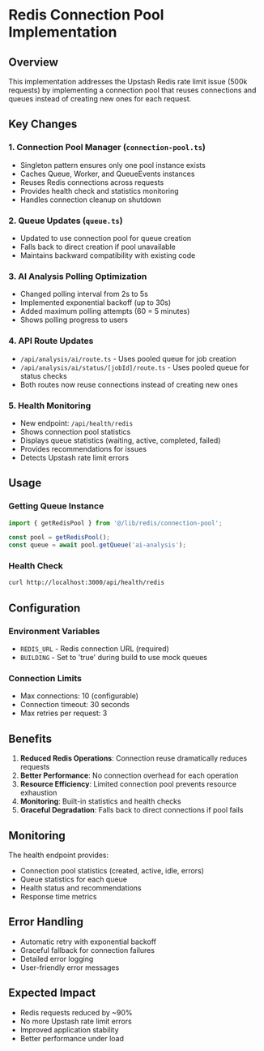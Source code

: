 # Redis Connection Pool Implementation

## Overview
This implementation addresses the Upstash Redis rate limit issue (500k requests) by implementing a connection pool that reuses connections and queues instead of creating new ones for each request.

## Key Changes

### 1. Connection Pool Manager (`connection-pool.ts`)
- Singleton pattern ensures only one pool instance exists
- Caches Queue, Worker, and QueueEvents instances
- Reuses Redis connections across requests
- Provides health check and statistics monitoring
- Handles connection cleanup on shutdown

### 2. Queue Updates (`queue.ts`)
- Updated to use connection pool for queue creation
- Falls back to direct creation if pool unavailable
- Maintains backward compatibility with existing code

### 3. AI Analysis Polling Optimization
- Changed polling interval from 2s to 5s
- Implemented exponential backoff (up to 30s)
- Added maximum polling attempts (60 = 5 minutes)
- Shows polling progress to users

### 4. API Route Updates
- `/api/analysis/ai/route.ts` - Uses pooled queue for job creation
- `/api/analysis/ai/status/[jobId]/route.ts` - Uses pooled queue for status checks
- Both routes now reuse connections instead of creating new ones

### 5. Health Monitoring
- New endpoint: `/api/health/redis`
- Shows connection pool statistics
- Displays queue statistics (waiting, active, completed, failed)
- Provides recommendations for issues
- Detects Upstash rate limit errors

## Usage

### Getting Queue Instance
```typescript
import { getRedisPool } from '@/lib/redis/connection-pool';

const pool = getRedisPool();
const queue = await pool.getQueue('ai-analysis');
```

### Health Check
```bash
curl http://localhost:3000/api/health/redis
```

## Configuration

### Environment Variables
- `REDIS_URL` - Redis connection URL (required)
- `BUILDING` - Set to 'true' during build to use mock queues

### Connection Limits
- Max connections: 10 (configurable)
- Connection timeout: 30 seconds
- Max retries per request: 3

## Benefits
1. **Reduced Redis Operations**: Connection reuse dramatically reduces requests
2. **Better Performance**: No connection overhead for each operation
3. **Resource Efficiency**: Limited connection pool prevents resource exhaustion
4. **Monitoring**: Built-in statistics and health checks
5. **Graceful Degradation**: Falls back to direct connections if pool fails

## Monitoring

The health endpoint provides:
- Connection pool statistics (created, active, idle, errors)
- Queue statistics for each queue
- Health status and recommendations
- Response time metrics

## Error Handling
- Automatic retry with exponential backoff
- Graceful fallback for connection failures
- Detailed error logging
- User-friendly error messages

## Expected Impact
- Redis requests reduced by ~90%
- No more Upstash rate limit errors
- Improved application stability
- Better performance under load